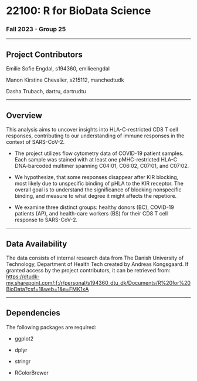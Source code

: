 # 22100: R for BioData Science

### Fall 2023 - Group 25

------------------------------------------------------------------------

## Project Contributors

Emilie Sofie Engdal, s194360, emilieengdal

Manon Kirstine Chevalier, s215112, manchedtudk

Dasha Trubach, dartru, dartrudtu

------------------------------------------------------------------------

## Overview

This analysis aims to uncover insights into HLA-C-restricted CD8 T cell responses, contributing to our understanding of immune responses in the context of SARS-CoV-2.

-   The project utilizes flow cytometry data of COVID-19 patient samples. Each sample was stained with at least one pMHC-restricted HLA-C DNA-barcoded multimer spanning C04:01, C06:02, C07:01, and C07:02.

-   We hypothesize, that some responses disappear after KIR blocking, most likely due to unspecific binding of pHLA to the KIR receptor. The overall goal is to understand the significance of blocking nonspecific binding, and measure to what degree it might affects the repetiore.

-   We examine three distinct groups: healthy donors (BC), COVID-19 patients (AP), and health-care workers (BS) for their CD8 T cell response to SARS-CoV-2.

------------------------------------------------------------------------

## Data Availability

The data consists of internal research data from The Danish University of Technology, Department of Health Tech created by Andreas Kongsgaard. If granted access by the project contributors, it can be retrieved from: https://dtudk-my.sharepoint.com/:f:/r/personal/s194360_dtu_dk/Documents/R%20for%20BioData?csf=1&web=1&e=FMK1xA 

------------------------------------------------------------------------

## Dependencies

The following packages are required:

-   ggplot2

-   dplyr

-   stringr

-   RColorBrewer

## 
